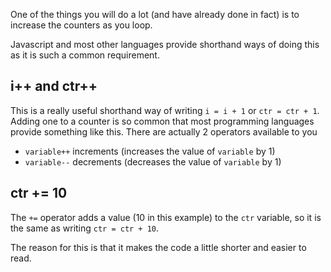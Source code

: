 One of the things you will do a lot (and have already done in fact) is to increase the counters as you loop.

Javascript and most other languages provide shorthand ways of doing this as it is such a common requirement.

## i++ and ctr++
This is a really useful shorthand way of writing `i = i + 1` or `ctr = ctr + 1`. Adding one to a counter is so common that most programming languages provide something like this. There are actually 2 operators available to you

- `variable++` increments (increases the value of `variable` by 1)
- `variable--` decrements (decreases the value of `variable` by 1)

## ctr += 10
The `+=` operator adds a value (10 in this example) to the `ctr` variable, so it is the same as writing `ctr = ctr + 10`.

The reason for this is that it makes the code a little shorter and easier to read.

